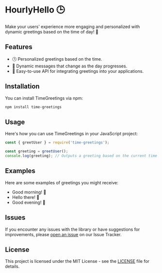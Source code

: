 # HourlyHello 🕒

Make your users' experience more engaging and personalized with dynamic greetings based on the time of day! 🌟

## Features

- 🕒 Personalized greetings based on the time.
- 🌆 Dynamic messages that change as the day progresses.
- 🌟 Easy-to-use API for integrating greetings into your applications.

## Installation

You can install TimeGreetings via npm:

```bash
npm install time-greetings
```

## Usage
Here's how you can use TimeGreetings in your JavaScript project:

```javascript
const { greetUser } = require('time-greetings');

const greeting = greetUser();
console.log(greeting); // Outputs a greeting based on the current time
```

## Examples
Here are some examples of greetings you might receive:

- Good morning! 🌅
- Hello there! 👋
- Good evening! 🌆

## Issues
If you encounter any issues with the library or have suggestions for improvements, please [open an issue](https://github.com/4ndre4s/hourly-hello/issues) on our Issue Tracker.

## License
This project is licensed under the MIT License - see the [LICENSE](https://github.com/4ndre4s/hourly-hello/blob/master/LICENSE) file for details.
